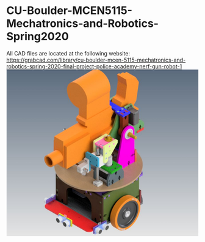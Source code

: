 # CU-Boulder-MCEN5115-Mechatronics-and-Robotics-Spring2020

All CAD files are located at the following website:
https://grabcad.com/library/cu-boulder-mcen-5115-mechatronics-and-robotics-spring-2020-final-project-police-academy-nerf-gun-robot-1
![1](https://github.com/scott364/CU-Boulder-MCEN5115-Mechatronics-and-Robotics-Spring2020/blob/master/RobotCad.png)
